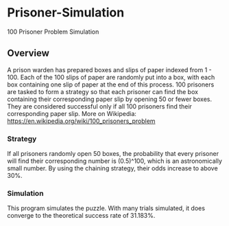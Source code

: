 # Prisoner-Simulation
100 Prisoner Problem Simulation
## Overview
A prison warden has prepared boxes and slips of paper indexed from 1 - 100. Each of the 100 slips of paper are randomly 
put into a box, with each box containing one slip of paper at the end of this process. 100 prisoners are tasked to form a 
strategy so that each prisoner can find the box containing their corresponding paper slip by opening 50 or fewer boxes.
They are considered successful only if all 100 prisoners find their corresponding paper slip. More on Wikipedia: https://en.wikipedia.org/wiki/100_prisoners_problem

### Strategy
If all prisoners randomly open 50 boxes, the probability that every prisoner will find their corresponding number is (0.5)^100, which
is an astronomically small number. By using the chaining strategy, their odds increase to above 30%.

### Simulation
This program simulates the puzzle. With many trials simulated, it does converge to the theoretical success rate of 31.183%.
